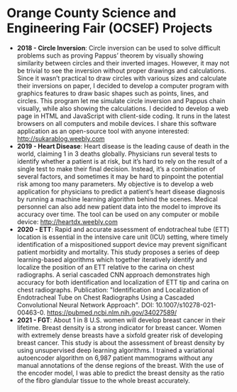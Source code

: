 # Orange County Science and Engineering Fair (OCSEF) Projects
* __2018 - Circle Inversion__: Circle inversion can be used to solve difficult problems such as proving Pappus’ theorem by visually showing similarity between circles and their inverted images. However, it may not be trivial to see the inversion without proper drawings and calculations. Since it wasn’t practical to draw circles with various sizes and calculate their inversions on paper, I decided to develop a computer program with graphics features to draw basic shapes such as points, lines, and circles. This program let me simulate circle inversion and Pappus chain visually, while also showing the calculations. I decided to develop a web page in HTML and JavaScript with client-side coding. It runs in the latest browsers on all computers and mobile devices. I share this software application as an open-source tool with anyone interested: http://sukarablog.weebly.com 
* __2019 - Heart Disease__: Heart disease is the leading cause of death in the world, claiming 1 in 3 deaths globally. Physicians run several tests to identify whether a patient is at risk, but it’s hard to rely on the result of a single test to make their final decision. Instead, it’s a combination of several factors, and sometimes it may be hard to pinpoint the potential risk among too many parameters. My objective is to develop a web application for physicians to predict a patient’s heart disease diagnosis by running a machine learning algorithm behind the scenes. Medical personnel can also add new patient data into the model to improve its accuracy over time. The tool can be used on any computer or mobile device: http://heartdx.weebly.com
* __2020 - ETT__: Rapid and accurate assessment of endotracheal tube (ETT) location is essential in the intensive care unit (ICU) setting, where timely identification of a mispositioned support device may prevent significant patient morbidity and mortality. This study proposes a series of deep learning-based algorithms which together iteratively identify and localize the position of an ETT relative to the carina on chest radiographs. A serial cascaded CNN approach demonstrates high accuracy for both identification and localization of ETT tip and carina on chest radiographs. Publication: "Identification and Localization of Endotracheal Tube on Chest Radiographs Using a Cascaded Convolutional Neural Network Approach". DOI: 10.1007/s10278-021-00463-0. https://pubmed.ncbi.nlm.nih.gov/34027589/
* __2021 - FGT__: About 1 in 8 U.S. women will develop breast cancer in their lifetime. Breast density is a strong indicator for breast cancer. Women with extremely dense breasts have a sixfold greater risk of developing breast cancer. This study is about the assessment of breast density by using unsupervised deep learning algorithms. I trained a variational autoencoder algorithm on 6,987 patient mammograms without any manual annotations of the dense regions of the breast. With the use of the encoder model, I was able to predict the breast density as the ratio of the fibro glandular tissue to the whole breast accurately. 

